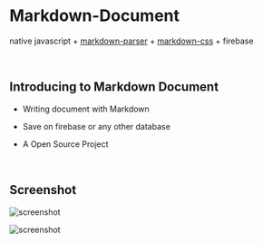 # Markdown-Document

native javascript + [markdown-parser](https://github.com/chjj/marked) + [markdown-css](https://github.com/sindresorhus/github-markdown-css) + firebase

<br />

## Introducing to Markdown Document

* Writing document with Markdown

* Save on firebase or any other database

* A Open Source Project

<br />

## Screenshot

![screenshot](https://github.com/krmfla/Markdown-Document/blob/master/images/screenshot.jpg "Screenshot")

![screenshot](https://github.com/krmfla/Markdown-Document/blob/master/images/screenshot2.jpg "Screenshot")
